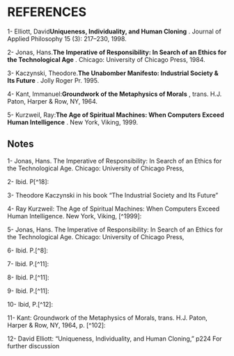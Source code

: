 REFERENCES
==========

1- Elliott, David**Uniqueness, Individuality, and Human Cloning** .
Journal of Applied Philosophy 15 (3): 217–230, 1998.

2- Jonas, Hans.**The Imperative of Responsibility: In Search of an
Ethics for the Technological Age** . Chicago: University of Chicago
Press, 1984.

3- Kaczynski, Theodore.**The Unabomber Manifesto: Industrial Society &
Its Future** . Jolly Roger Pr. 1995.

4- Kant, Immanuel:**Groundwork of the Metaphysics of Morals** , trans.
H.J. Paton, Harper & Row, NY, 1964.

5- Kurzweil, Ray:**The Age of Spiritual Machines: When Computers Exceed
Human Intelligence** . New York, Viking, 1999.

Notes
-----

1- Jonas, Hans. The Imperative of Responsibility: In Search of an Ethics
for the Technological Age. Chicago: University of Chicago Press,
[^1984]: P.1. Jonas’s ideas were first published as an article:
“Technology and Responsibility: Reflections on the New Tasks of Ethics,”
Social research 40, no.1(1973): pp 31-54. This article was later
published as a part of the book mentioned above. From this point on
throughout my paper, I will be referring to the book. On page 4, Jonas
summarized the characteristics of previous Ethics and traditional
theories: 1. All dealing with the non-human world, i.e., the whole realm
of techne (with the exception of medicine), was ethically neutral. 2.
Ethical significance belonged to the direct dealing of man with man.
Including the dealing with himself: all traditional ethics is
anthropocentric. 3. for actions in this domain, the entity “man” and his
basic condition was considered constant in essence and not itself an
object of reshaping techne. 4. The good and evil about which action had
to care lay close to the act, neither in praxis itself or in its
immediate reach, and were not a matter for remote planning.

2- Ibid. P[^18]:

3- Theodore Kaczynski in his book “The Industrial Society and Its
Future”

4- Ray Kurzweil: The Age of Spiritual Machines: When Computers Exceed
Human Intelligence. New York, Viking, [^1999]:

5- Jonas, Hans. The Imperative of Responsibility: In Search of an Ethics
for the Technological Age. Chicago: University of Chicago Press,
[^1984]: Ibid, p. 7.

6- Ibid. P.[^8]:

7- Ibid. P.[^11]:

8- Ibid. P.[^11]:

9- Ibid. P.[^11]:

10- Ibid, P.[^12]:

11- Kant: Groundwork of the Metaphysics of Morals, trans. H.J. Paton,
Harper & Row, NY, 1964, p. [^102]:

12- David Elliott: “Uniqueness, Individuality, and Human Cloning,” p224
For further discussion


